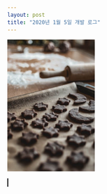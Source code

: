 ```yaml
---
layout: post
title: "2020년 1월 5일 개발 로그"
---
```


<img width="200" id="input" src="/assets/images/first.jpg">

<canvas id="output" style="border: 1px solid #000000;"></canvas>

<script type="text/javascript">
  function create_histogram() {
    // adjust output rectangle
    let o = document.getElementById('input');
    output.width = o.clientWidth;
    output.height = o.clientHeight;
    let input = cv.imread('input');
    cv.cvtColor(input, input, COLOR_RGBA2GRAY);
    let output = new Array[256];
    for(let i = 0; i < 256; i++) {
      output[i] = 0;
    }
    for(let y = 0; y < input.rows; y++) {
      for(let x = 0; x < input.cols; x++) {
        output[input.ucharAt(y, x)]++;
      }
    }
    for(let i = 0; i < 256; i++) {
      console.log(output[i]);
    }
  }
</script>
